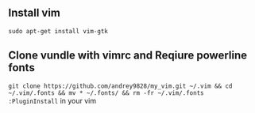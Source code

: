 ## Install vim
`sudo apt-get install vim-gtk`

## Clone vundle with vimrc and Reqiure powerline fonts
`git clone https://github.com/andrey9828/my_vim.git ~/.vim && cd ~/.vim/.fonts && mv * ~/.fonts/ && rm -fr ~/.vim/.fonts` </br>
`:PluginInstall` in your vim
